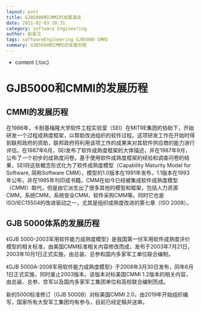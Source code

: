 ```yaml
---
layout: post
title: GJB5000和CMMI的发展漫谈
date: 2021-02-03 20:31
category: software Engineering
author: 赵星汉
tags: softwareEngineering GJB5000 CMMI
summary: GJB5000和CMMI的发展历程
---
```


* content
{:toc}




# GJB5000和CMMI的发展历程

## CMMI的发展历程
在1986年，卡耐基梅隆大学软件工程实验室（SEI）在MITRE集团的协助下，开始研发一个过程成熟度框架，以帮助改进组织的软件过程。这项研发工作在开始时得到联邦政府的资助，联邦政府将利用该项工作的成果来对其软件供应商的能力进行评估。在1987年6月，SEI发布了软件成熟度框架的大体描述，并在1987年9月，公布了一个初步的成熟度问卷。基于使用软件成熟度框架的经验和调查问卷的结果，SEI将这些概念形式化为了软件成熟度模型（Capability Maturity Model for Software, 简称Software CMM）。模型的1.0版本在1991年发布，1.1版本在1993年公布，并在1995年刊印成书籍。CMM在如今已经被集成软件成熟度模型（CMMI）取代，但是由它派生出了很多其他的模型和框架，包括人力资源CMM，系统CMM，系统安全CMM，软件采购CMM等。同时它也是ISO/IEC15504的改进驱动之一，尤其是组织成熟度改进的第七章（ISO 2008）。


## GJB 5000体系的发展历程

《GJB 5000-2003军用软件能力成熟度模型》是我国第一份军用软件成熟度评价模型的相关标准，由美国CMM标准相关内容修改而成，发布于2003年7月21日，2003年10月1日正式实施，由总装、总参和国内多家军工单位联合编制。

《GJB 5000A-2008军用软件能力成熟度模型》于2008年3月30日发布，同年6月1日正式实施，同时废止2003版本。该版本对标美国CMMI 1.2版本的相关内容，由总装、总参、空军以及国内多家军工集团单位和高校联合编制而成。

新的5000标准修订（GJB 5000B）对标美国CMMI 2.0，由2019年开始组织编写，国家所有大型军工集团均有参与，目前已经定稿并送审。







